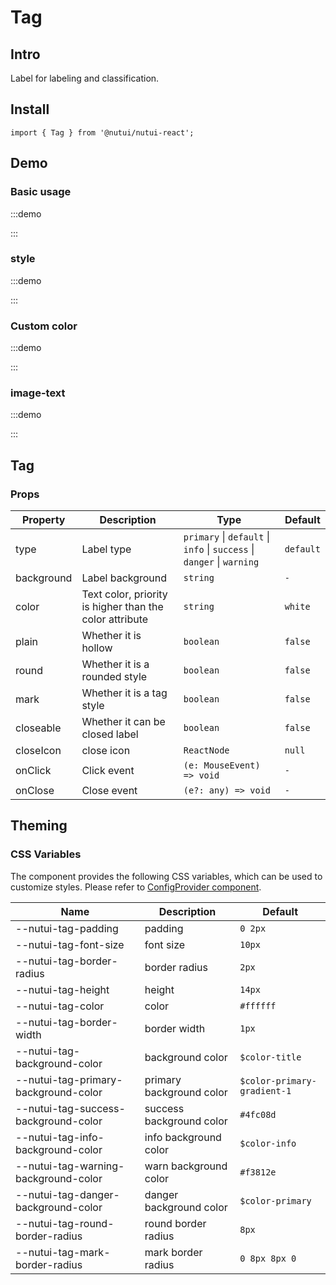 # Tag

## Intro

Label for labeling and classification.

## Install

```tsx
import { Tag } from '@nutui/nutui-react';
```

## Demo

### Basic usage

:::demo

<CodeBlock src='h5/demo1.tsx'></CodeBlock>

:::

### style

:::demo

<CodeBlock src='h5/demo2.tsx'></CodeBlock>

:::

### Custom color

:::demo

<CodeBlock src='h5/demo3.tsx'></CodeBlock>

:::

### image-text

:::demo

<CodeBlock src='h5/demo4.tsx'></CodeBlock>

:::


## Tag

### Props

| Property | Description | Type | Default |
| --- | --- | --- | --- |
| type | Label type | `primary` \| `default` \| `info` \| `success` \| `danger` \| `warning` | `default` |
| background | Label background | `string` | `-` |
| color | Text color, priority is higher than the color attribute | `string` | `white` |
| plain | Whether it is hollow | `boolean` | `false` |
| round | Whether it is a rounded style | `boolean` | `false` |
| mark | Whether it is a tag style | `boolean` | `false` |
| closeable | Whether it can be closed label | `boolean` | `false` |
| closeIcon | close icon | `ReactNode` | `null` |
| onClick | Click event | `(e: MouseEvent) => void` | `-` |
| onClose | Close event | `(e?: any) => void` | `-` |

## Theming

### CSS Variables

The component provides the following CSS variables, which can be used to customize styles. Please refer to [ConfigProvider component](#/en-US/component/configprovider).

| Name | Description | Default | 
| --- | --- | --- | 
| \--nutui-tag-padding | padding | `0 2px`| 
| \--nutui-tag-font-size | font size | `10px` | 
| \--nutui-tag-border-radius | border radius | `2px` | 
| \--nutui-tag-height | height | `14px` | 
| \--nutui-tag-color | color | `#ffffff` | 
| \--nutui-tag-border-width | border width | `1px` | 
| \--nutui-tag-background-color | background color | `$color-title` | 
| \--nutui-tag-primary-background-color |primary background color | `$color-primary-gradient-1` | 
| \--nutui-tag-success-background-color | success background color | `#4fc08d` | 
| \--nutui-tag-info-background-color | info background color | `$color-info` |
| \--nutui-tag-warning-background-color | warn background color | `#f3812e` | 
| \--nutui-tag-danger-background-color | danger background color | `$color-primary` |
| \--nutui-tag-round-border-radius | round border radius | `8px` | 
| \--nutui-tag-mark-border-radius | mark border radius | `0 8px 8px 0` |
